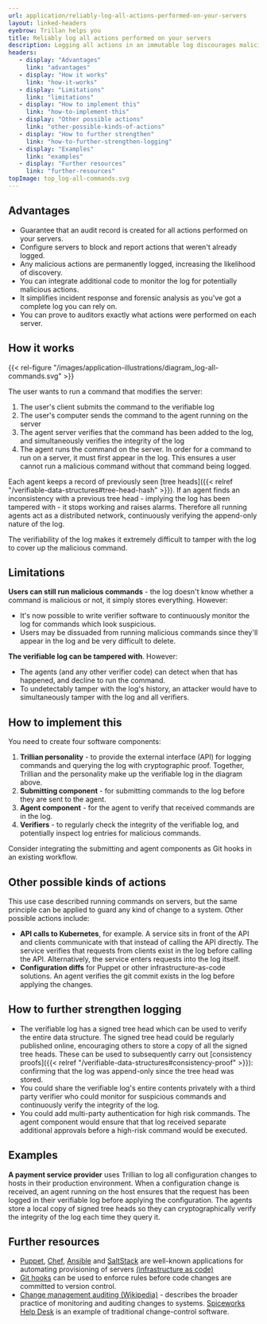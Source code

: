 ```yaml
---
url: application/reliably-log-all-actions-performed-on-your-servers
layout: linked-headers
eyebrow: Trillan helps you
title: Reliably log all actions performed on your servers
description: Logging all actions in an immutable log discourages malicious behaviour by increasing the chance of discovery.
headers:
   - display: "Advantages"
     link: "advantages"
   - display: "How it works"
     link: "how-it-works"
   - display: "Limitations"
     link: "limitations"
   - display: "How to implement this"
     link: "how-to-implement-this"
   - display: "Other possible actions"
     link: "other-possible-kinds-of-actions"
   - display: "How to further strengthen"
     link: "how-to-further-strengthen-logging"
   - display: "Examples"
     link: "examples"
   - display: "Further resources"
     link: "further-resources"
topImage: top_log-all-commands.svg
---
```


## Advantages

<div class="font-google font-medium">

* Guarantee that an audit record is created for all actions performed on your servers.
* Configure servers to block and report actions that weren't already logged.
* Any malicious actions are permanently logged, increasing the likelihood of discovery.
* You can integrate additional code to monitor the log for potentially malicious actions.
* It simplifies incident response and forensic analysis as you've got a complete log you can rely on.
* You can prove to auditors exactly what actions were performed on each server.

</div>

## How it works

{{< rel-figure "/images/application-illustrations/diagram_log-all-commands.svg" >}}

The user wants to run a command that modifies the server:

1. The user's client submits the command to the verifiable log
2. The user's computer sends the command to the agent running on the server
3. The agent server verifies that the command has been added to the log, and simultaneously verifies the integrity of the log
4. The agent runs the command on the server. In order for a command to run on a server, it must first appear in the log. This ensures a user cannot run a malicious command without that command being logged.

Each agent keeps a record of previously seen [tree heads]({{< relref "/verifiable-data-structures#tree-head-hash" >}}). If an agent finds an inconsistency with a previous tree head - implying the log has been tampered with - it stops working and raises alarms. Therefore all running agents act as a distributed network, continuously verifying the append-only nature of the log.

The verifiability of the log makes it extremely difficult to tamper with the log to cover up the malicious command.

## Limitations

**Users can still run malicious commands** - the log doesn't know whether a command is malicious or not, it simply stores everything. However:
* It's now possible to write verifier software to continuously monitor the log for commands which look suspicious.
* Users may be dissuaded from running malicious commands since they'll appear in the log and be very difficult to delete.

**The verifiable log can be tampered with**. However:
* The agents (and any other verifier code) can detect when that has happened, and decline to run the command.
* To undetectably tamper with the log's history, an attacker would have to simultaneously tamper with the log and all verifiers.

## How to implement this
You need to create four software components:

1. **Trillian personality** - to provide the external interface (API) for logging commands and querying the log with cryptographic proof. Together, Trillian and the personality make up the verifiable log in the diagram above.
2. **Submitting component** - for submitting commands to the log before they are sent to the agent.
3. **Agent component** - for the agent to verify that received commands are in the log.
4. **Verifiers** - to regularly check the integrity of the verifiable log, and potentially inspect log entries for malicious commands.

Consider integrating the submitting and agent components as Git hooks in an existing workflow.

## Other possible kinds of actions

This use case described running commands on servers, but the same principle can be applied to guard any kind of change to a system. Other possible actions include:

* **API calls to Kubernetes**, for example. A service sits in front of the API and clients communicate with that instead of calling the API directly. The service verifies that requests from clients exist in the log before calling the API. Alternatively, the service enters requests into the log itself.
* **Configuration diffs** for Puppet or other infrastructure-as-code solutions. An agent verifies the git commit exists in the log before applying the changes.

## How to further strengthen logging

* The verifiable log has a signed tree head which can be used to verify the entire data structure. The signed tree head could be regularly published online, encouraging others to store a copy of all the signed tree heads. These can be used to subsequently carry out [consistency proofs]({{< relref "/verifiable-data-structures#consistency-proof" >}}): confirming that the log was append-only since the tree head was stored.
* You could share the verifiable log's entire contents privately with a third party verifier who could monitor for suspicious commands and continuously verify the integrity of the log.
* You could add multi-party authentication for high risk commands. The agent component would ensure that that log received separate additional approvals before a high-risk command would be executed.

## Examples
<strong>A payment service provider</strong> uses Trillian to log all configuration changes to hosts in their production environment. When a configuration change is received, an agent running on the host ensures that the request has been logged in their verifiable log before applying the configuration. The agents store a local copy of signed tree heads so they can cryptographically verify the integrity of the log each time they query it.

## Further resources

* [Puppet](https://puppet.com/), [Chef](https://www.chef.io/products/chef-infra/), [Ansible](https://www.ansible.com/) and [SaltStack](https://www.saltstack.com/) are well-known applications for automating provisioning of servers [(infrastructure as code)](https://en.wikipedia.org/wiki/Infrastructure_as_code)
* [Git hooks](https://git-scm.com/book/en/v2/Customizing-Git-Git-Hooks) can be used to enforce rules before code changes are committed to version control.
* [Change management auditing (Wikipedia)](https://en.wikipedia.org/wiki/Change_management_auditing) - describes the broader practice of monitoring and auditing changes to systems. [Spiceworks Help Desk](https://www.spiceworks.com/free-help-desk-software/) is an example of traditional change-control software.
